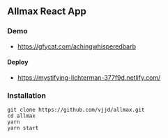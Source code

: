 ## Allmax React App

### Demo

- https://gfycat.com/achingwhisperedbarb

#### Deploy

- https://mystifying-lichterman-377f9d.netlify.com/

### Installation

```
git clone https://github.com/vjjd/allmax.git
cd allmax
yarn
yarn start
```
